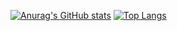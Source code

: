 <!-- ### Hi there 👋 -->

<!-- - 🔭 I’m currently working on ...
- 🌱 I’m currently learning ...
- 👯 I’m looking to collaborate on ...
- 🤔 I’m looking for help with ...
- 💬 Ask me about ...
- 📫 How to reach me: ...
- 😄 Pronouns: ...
- ⚡ Fun fact: ... -->

[![Anurag's GitHub stats](https://github-readme-stats.vercel.app/api?username=machadorafa&theme=radical)](https://github.com/machadorafa/) [![Top Langs](https://github-readme-stats.vercel.app/api/top-langs/?username=machadorafa&theme=radical&layout=compact)](#)
